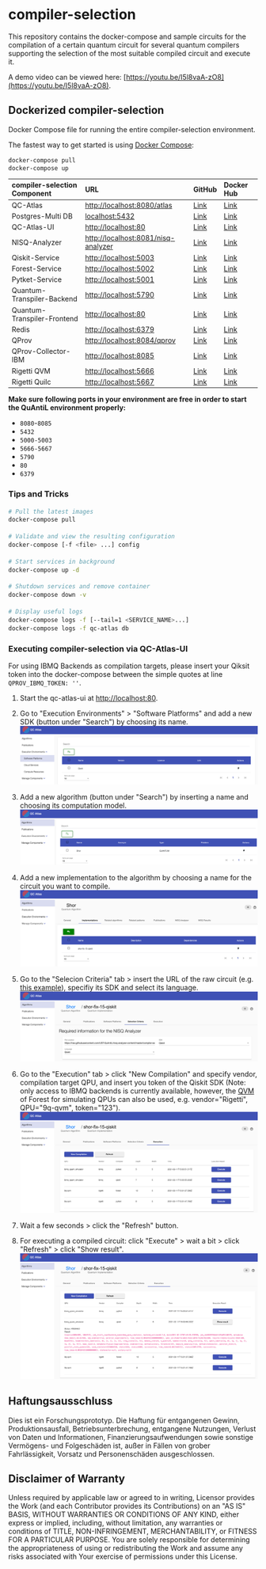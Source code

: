 # compiler-selection

This repository contains the docker-compose and sample circuits for the compilation of a certain quantum circuit for several quantum compilers supporting the selection of the most suitable compiled circuit and execute it.

A demo video can be viewed here: [https://youtu.be/I5l8vaA-zO8](https://youtu.be/I5l8vaA-zO8).

## Dockerized compiler-selection

Docker Compose file for running the entire compiler-selection environment.

The fastest way to get started is using [Docker Compose](https://docs.docker.com/compose/):

  ```shell
  docker-compose pull
  docker-compose up
  ```

| compiler-selection Component | URL | GitHub | Docker Hub |
|:------------------- |:--- |:------ |:---------- |
| QC-Atlas |<http://localhost:8080/atlas> | [Link](https://github.com/UST-QuAntiL/qc-atlas) | [Link](https://hub.docker.com/r/planqk/atlas) |
| Postgres-Multi DB | <localhost:5432> | [Link](https://github.com/lmm-git/docker-postgres-multi) | [Link](https://hub.docker.com/r/lmmdock/postgres-multi) |
| QC-Atlas-UI |<http://localhost:80> | [Link](https://github.com/UST-QuAntiL/qc-atlas-ui) | [Link](https://hub.docker.com/r/planqk/qc-atlas-ui) |
| NISQ-Analyzer |<http://localhost:8081/nisq-analyzer> | [Link](https://github.com/UST-QuAntiL/nisq-analyzer) | [Link](https://hub.docker.com/r/planqk/nisq-analyzer) |
| Qiskit-Service |<http://localhost:5003> | [Link](https://github.com/UST-QuAntiL/qiskit-service) | [Link](https://hub.docker.com/r/planqk/qiskit-service) |
| Forest-Service |<http://localhost:5002> | [Link](https://github.com/UST-QuAntiL/forest-service) | [Link](https://hub.docker.com/r/planqk/forest-service) |
| Pytket-Service |<http://localhost:5001> | [Link](https://github.com/UST-QuAntiL/pytket-service) | [Link](https://hub.docker.com/r/planqk/pytket-service) |
| Quantum-Transpiler-Backend |<http://localhost:5790> | [Link](https://github.com/UST-QuAntiL/QuantumTranspiler) | [Link](https://hub.docker.com/r/planqk/quantum-transpiler-backend) |
| Quantum-Transpiler-Frontend |<http://localhost:80> | [Link](https://github.com/UST-QuAntiL/QuantumTranspiler) | [Link](https://hub.docker.com/r/planqk/quantum-transpiler-frontend) |
| Redis |<http://localhost:6379> | [Link](https://github.com/redis/redis) | [Link](https://hub.docker.com/_/redis) |
| QProv |<http://localhost:8084/qprov> | [Link](https://github.com/UST-QuAntiL/qprov) | [Link](https://hub.docker.com/r/planqk/qprov) |
| QProv-Collector-IBM |<http://localhost:8085> | [Link](https://github.com/UST-QuAntiL/qprov) | [Link](https://hub.docker.com/r/planqk/qprov-collector) |
| Rigetti QVM |<http://localhost:5666> | [Link](https://github.com/rigetti/qvm) | [Link](https://hub.docker.com/r/rigetti/qvm) |
| Rigetti Quilc |<http://localhost:5667> | [Link](https://github.com/rigetti/quilc) | [Link](https://hub.docker.com/r/rigetti/quilc) |


**Make sure following ports in your environment are free in order to start the QuAntiL environment properly:**

* `8080`-`8085`
* `5432`
* `5000-5003`
* `5666-5667`
* `5790`
* `80`
* `6379`

### Tips and Tricks

```bash
# Pull the latest images
docker-compose pull

# Validate and view the resulting configuration
docker-compose [-f <file> ...] config

# Start services in background
docker-compose up -d

# Shutdown services and remove container
docker-compose down -v

# Display useful logs
docker-compose logs -f [--tail=1 <SERVICE_NAME>...]
docker-compose logs -f qc-atlas db
```

### Executing compiler-selection via QC-Atlas-UI

For using IBMQ Backends as compilation targets, please insert your Qiksit token into the docker-compose between the simple quotes at line `QPROV_IBMQ_TOKEN: ''`.

1. Start the qc-atlas-ui at <http://localhost:80>.

2. Go to "Execution Environments" > "Software Platforms" and add a new SDK (button under "Search") by choosing its name.
![alt text](./pictures/add-SDK.png "Add SDK")

3. Add a new algorithm (button under "Search") by inserting a name and choosing its computation model.
![alt text](./pictures/add-algorithm.png "Add algorithm")

4. Add a new implementation to the algorithm by choosing a name for the circuit you want to compile.
![alt text](./pictures/add-implementation.png "Add implementation")

5. Go to the "Selecion Criteria" tab > insert the URL of the raw circuit (e.g. [this example](https://raw.githubusercontent.com/UST-QuAntiL/nisq-analyzer-content/master/compiler-selection/Shor/shor-fix-15-qiskit.py)), specifiy its SDK and select its language.
![alt text](./pictures/implementation-selection-criteria.png "Add selection criteria")

6. Go to the "Execution" tab > click "New Compilation" and specify vendor, compilation target QPU, and insert you token of the Qiskit SDK (Note: only access to IBMQ backends is currently available, however, the [QVM](https://pyquil-docs.rigetti.com/en/latest/qvm.html#the-quantum-virtual-machine-qvm) of Forest for simulating QPUs can also be used, e.g. vendor="Rigetti", QPU="9q-qvm", token="123").
![alt text](./pictures/compilation-results.png "compilation results")

7. Wait a few seconds > click the "Refresh" button.

8. For executing a compiled circuit: click "Execute" > wait a bit > click "Refresh" > click "Show result".
![alt text](./pictures/show-execution-result.png "show execution result")

## Haftungsausschluss

Dies ist ein Forschungsprototyp.
Die Haftung für entgangenen Gewinn, Produktionsausfall, Betriebsunterbrechung, entgangene Nutzungen, Verlust von Daten und Informationen, Finanzierungsaufwendungen sowie sonstige Vermögens- und Folgeschäden ist, außer in Fällen von grober Fahrlässigkeit, Vorsatz und Personenschäden ausgeschlossen.

## Disclaimer of Warranty

Unless required by applicable law or agreed to in writing, Licensor provides the Work (and each Contributor provides its Contributions) on an "AS IS" BASIS, WITHOUT WARRANTIES OR CONDITIONS OF ANY KIND, either express or implied, including, without limitation, any warranties or conditions of TITLE, NON-INFRINGEMENT, MERCHANTABILITY, or FITNESS FOR A PARTICULAR PURPOSE.
You are solely responsible for determining the appropriateness of using or redistributing the Work and assume any risks associated with Your exercise of permissions under this License.
